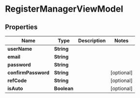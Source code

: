 
# RegisterManagerViewModel

## Properties
Name | Type | Description | Notes
------------ | ------------- | ------------- | -------------
**userName** | **String** |  | 
**email** | **String** |  | 
**password** | **String** |  | 
**confirmPassword** | **String** |  |  [optional]
**refCode** | **String** |  |  [optional]
**isAuto** | **Boolean** |  |  [optional]



